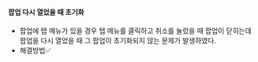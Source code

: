 #### 팝업 다시 열었을 때 초기화
+ 팝업에 탭 메뉴가 있을 경우 탭 메뉴를 클릭하고 취소를 눌렀을 때 팝업이 닫히는데 팝업을 다시 열었을 때 그 팝업이 초기화되지 않는 문제가 발생하였다.
+ 해결방법✅
